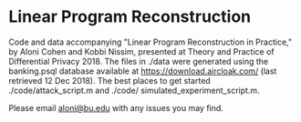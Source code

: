 # Linear Program Reconstruction

Code and data accompanying "Linear Program Reconstruction in Practice," by Aloni Cohen and Kobbi Nissim, presented at Theory and Practice of Differential Privacy 2018. The files in ./data were generated using the banking.psql database available at https://download.aircloak.com/  (last retrieved 12 Dec 2018). The best places to get started ./code/attack_script.m and ./code/ 	simulated_experiment_script.m.

Please email aloni@bu.edu with any issues you may find.
